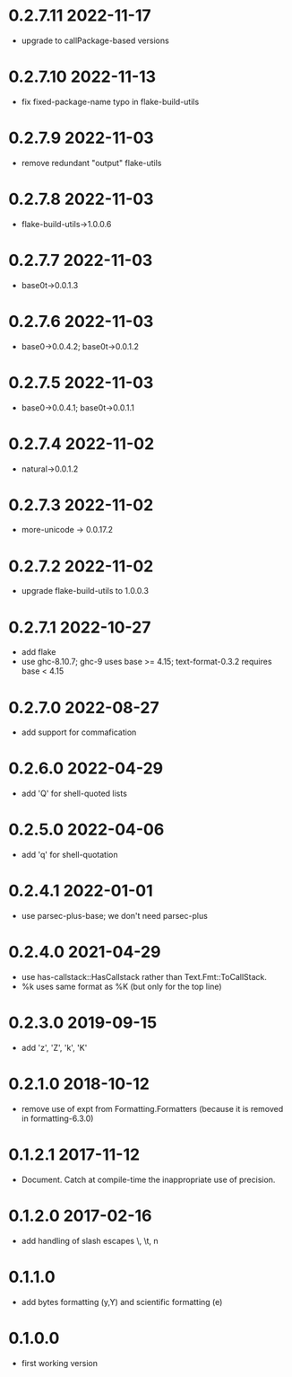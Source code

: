 0.2.7.11 2022-11-17
===================
- upgrade to callPackage-based versions

0.2.7.10 2022-11-13
===================
- fix fixed-package-name typo in flake-build-utils

0.2.7.9 2022-11-03
==================
- remove redundant "output" flake-utils

0.2.7.8 2022-11-03
==================
- flake-build-utils->1.0.0.6

0.2.7.7 2022-11-03
==================
- base0t->0.0.1.3

0.2.7.6 2022-11-03
==================
- base0->0.0.4.2; base0t->0.0.1.2

0.2.7.5 2022-11-03
==================
- base0->0.0.4.1; base0t->0.0.1.1

0.2.7.4 2022-11-02
==================
- natural->0.0.1.2

0.2.7.3 2022-11-02
==================
- more-unicode -> 0.0.17.2

0.2.7.2 2022-11-02
==================
- upgrade flake-build-utils to 1.0.0.3

0.2.7.1 2022-10-27
==================
- add flake
- use ghc-8.10.7; ghc-9 uses base >= 4.15; text-format-0.3.2 requires base < 4.15

0.2.7.0 2022-08-27
==================
- add support for commafication

0.2.6.0 2022-04-29
==================
- add 'Q' for shell-quoted lists

0.2.5.0 2022-04-06
==================
- add 'q' for shell-quotation

0.2.4.1 2022-01-01
==================
- use parsec-plus-base; we don't need parsec-plus

0.2.4.0 2021-04-29
==================
- use has-callstack::HasCallstack rather than Text.Fmt::ToCallStack.
- %k uses same format as %K (but only for the top line)

0.2.3.0 2019-09-15
==================
- add 'z', 'Z', 'k', 'K'

0.2.1.0 2018-10-12
==================
- remove use of expt from Formatting.Formatters (because it is removed in
  formatting-6.3.0)

0.1.2.1 2017-11-12
==================
- Document.  Catch at compile-time the inappropriate use of precision.

0.1.2.0 2017-02-16
==================
- add handling of slash escapes \\, \t, n

0.1.1.0
=======

- add bytes formatting (y,Y) and scientific formatting (e)

0.1.0.0
=======

- first working version
